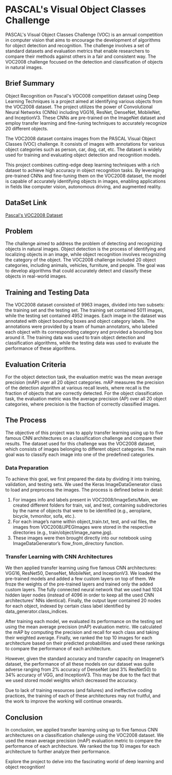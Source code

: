 <h1>PASCAL's Visual Object Classes Challenge</h1>
<p>PASCAL's Visual Object Classes Challenge (VOC) is an annual competition in computer vision that aims to encourage the development of algorithms for object detection and recognition. The challenge involves a set of standard datasets and evaluation metrics that enable researchers to compare their methods against others in a fair and consistent way. The VOC2008 challenge focused on the detection and classification of objects in natural images.</p>

<h2>Brief Summary</h2>

<p>Object Recognition on Pascal's VOC008 competition dataset using Deep Learning Techniques is a project aimed at identifying various objects from the VOC2008 dataset. The project utilizes the power of Convolutional Neural Networks (CNNs) including VGG16, ResNet, DenseNet, MobileNet, and InceptionV3. These CNNs are pre-trained on the ImageNet dataset and employ transfer learning and fine-tuning techniques to accurately recognize 20 different objects.</p>
<p>The VOC2008 dataset contains images from the PASCAL Visual Object Classes (VOC) challenge. It consists of images with annotations for various object categories such as person, car, dog, cat, etc. The dataset is widely used for training and evaluating object detection and recognition models.</p>
<p>This project combines cutting-edge deep learning techniques with a rich dataset to achieve high accuracy in object recognition tasks. By leveraging pre-trained CNNs and fine-tuning them on the VOC2008 dataset, the model is capable of accurately identifying objects in images, enabling applications in fields like computer vision, autonomous driving, and augmented reality.</p>

<h2>DataSet Link</h2>
<a href="http://host.robots.ox.ac.uk/pascal/VOC/voc2008/">Pascal's VOC2008 Dataset</a>

<h2>Problem</h2>
<p>The challenge aimed to address the problem of detecting and recognizing objects in natural images. Object detection is the process of identifying and localizing objects in an image, while object recognition involves recognizing the category of the object. The VOC2008 challenge included 20 object categories, including animals, vehicles, furniture, and people. The goal was to develop algorithms that could accurately detect and classify these objects in real-world images.</p>

<h2>Training and Testing Data</h2>
<p>The VOC2008 dataset consisted of 9963 images, divided into two subsets: the training set and the testing set. The training set contained 5011 images, while the testing set contained 4952 images. Each image in the dataset was annotated with object bounding boxes and object category labels. The annotations were provided by a team of human annotators, who labeled each object with its corresponding category and provided a bounding box around it. The training data was used to train object detection and classification algorithms, while the testing data was used to evaluate the performance of these algorithms.</p>

<h2>Evaluation Criteria</h2>
<p>For the object detection task, the evaluation metric was the mean average precision (mAP) over all 20 object categories. mAP measures the precision of the detection algorithm at various recall levels, where recall is the fraction of objects that are correctly detected. For the object classification task, the evaluation metric was the average precision (AP) over all 20 object categories, where precision is the fraction of correctly classified images.</p>
        
<h2>The Process</h2>
<p>The objective of this project was to apply transfer learning using up to five famous CNN architectures on a classification challenge and compare their results. The dataset used for this challenge was the VOC2008 dataset, which consists of images belonging to different object categories. The main goal was to classify each image into one of the predefined categories.</p>

<h3>Data Preparation</h3>
<p>To achieve this goal, we first prepared the data by dividing it into training, validation, and testing sets. We used the Keras ImageDataGenerator class to load and preprocess the images. The process is defined below in detail:</p>
<ol>
<li>For images info and labels present in VOC2008/ImageSets/Main, we created different folders for train, val, and test, containing subdirectories by the name of objects that were to be identified (e.g., aeroplane, bicycle, tvmonitor, sofa, etc.).</li>
<li>For each image’s name within object_train.txt, test, and val files, the images from VOC2008/JPEGImages were stored in the respective directories (e.g., train/object/image_name.jpg).</li>
<li>These images were then brought directly into our notebook using ImageDataGenerator’s flow_from_directory function.</li>
</ol>

<h3>Transfer Learning with CNN Architectures</h3>
<p>We then applied transfer learning using five famous CNN architectures: VGG16, ResNet50, DenseNet, MobileNet, and InceptionV3. We loaded the pre-trained models and added a few custom layers on top of them. We froze the weights of the pre-trained layers and trained only the added custom layers. The fully connected neural network that we used had 1024 hidden layer nodes (instead of 4096 in order to keep all the used CNN architectures’ NNs identical). Finally, the output layer contained 20 nodes for each object, indexed by certain class label identified by data_generator.class_indices.</p>
<p>After training each model, we evaluated its performance on the testing set using the mean average precision (mAP) evaluation metric. We calculated the mAP by computing the precision and recall for each class and taking their weighted average. Finally, we ranked the top 10 images for each architecture based on their predicted probabilities and used these rankings to compare the performance of each architecture.</p>

<p>However, given the standard accuracy and transfer capacity on Imagenet’s dataset, the performance of all these models on our dataset was quite adverse ranging from 2% accuracy of DenseNet (and 3% ResNet50) to 34% accuracy of VGG, and InceptionV3. This may be due to the fact that we used stored model weights which decreased the accuracy.</p>
<p>Due to lack of training resources (and failures) and ineffective coding practices, the training of each of these architectures may not fruitful, and the work to improve the working will continue onwards.</p>

<h2>Conclusion</h2>
<p>In conclusion, we applied transfer learning using up to five famous CNN architectures on a classification challenge using the VOC2008 dataset. We used the mean average precision (mAP) evaluation metric to compare the performance of each architecture. We ranked the top 10 images for each architecture to further analyze their performance.</p>

<p>Explore the project to delve into the fascinating world of deep learning and object recognition!</p>
